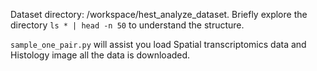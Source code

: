 
Dataset directory: /workspace/hest_analyze_dataset.                                 Briefly explore the directory `ls * | head -n 50` to understand the structure.

`sample_one_pair.py` will assist you load Spatial transcriptomics data and Histology image all the data is downloaded. 
